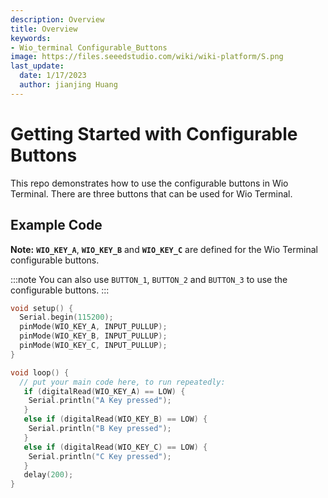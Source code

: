 ```yaml
---
description: Overview
title: Overview
keywords:
- Wio_terminal Configurable_Buttons
image: https://files.seeedstudio.com/wiki/wiki-platform/S.png
last_update:
  date: 1/17/2023
  author: jianjing Huang
---
```


# Getting Started with Configurable Buttons

This repo demonstrates how to use the configurable buttons in Wio Terminal. There are three buttons that can be used for Wio Terminal.

## Example Code

**Note:** **`WIO_KEY_A`**, **`WIO_KEY_B`** and  **`WIO_KEY_C`** are defined for the Wio Terminal configurable buttons.

:::note
You can also use `BUTTON_1`, `BUTTON_2` and `BUTTON_3` to use the configurable buttons.
:::

```cpp
void setup() {
  Serial.begin(115200);
  pinMode(WIO_KEY_A, INPUT_PULLUP);
  pinMode(WIO_KEY_B, INPUT_PULLUP);
  pinMode(WIO_KEY_C, INPUT_PULLUP);
}

void loop() {
  // put your main code here, to run repeatedly:
   if (digitalRead(WIO_KEY_A) == LOW) {
    Serial.println("A Key pressed");
   }
   else if (digitalRead(WIO_KEY_B) == LOW) {
    Serial.println("B Key pressed");
   }
   else if (digitalRead(WIO_KEY_C) == LOW) {
    Serial.println("C Key pressed");
   }
   delay(200);
}
```
